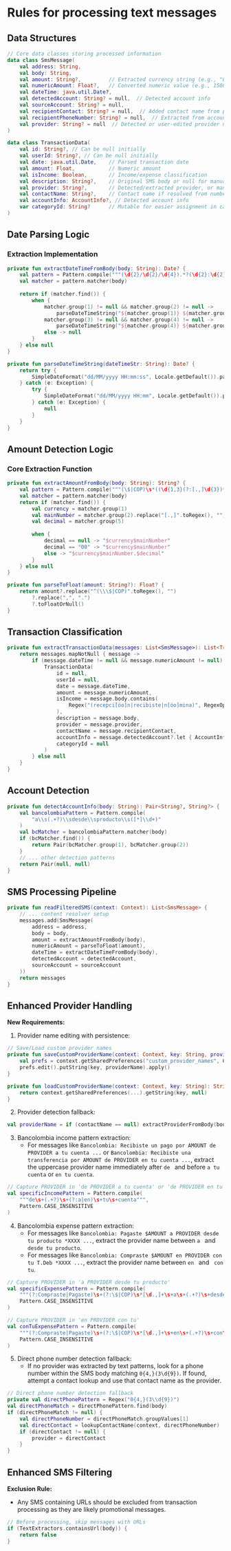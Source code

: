 # Rules for processing text messages

## Data Structures
```kotlin
// Core data classes storing processed information
data class SmsMessage(
    val address: String,
    val body: String,
    val amount: String?,         // Extracted currency string (e.g., "COP150000")
    val numericAmount: Float?,   // Converted numeric value (e.g., 150000f)
    val dateTime: java.util.Date?,
    val detectedAccount: String? = null,  // Detected account info
    val sourceAccount: String? = null,
    val recipientContact: String? = null,  // Added contact name from phone lookup
    val recipientPhoneNumber: String? = null,  // Extracted from account detection
    val provider: String? = null  // Detected or user-edited provider name
)

data class TransactionData(
    val id: String?, // Can be null initially
    val userId: String?, // Can be null initially
    val date: java.util.Date,    // Parsed transaction date
    val amount: Float,           // Numeric amount
    val isIncome: Boolean,       // Income/expense classification
    val description: String?,    // Original SMS body or null for manual entries
    val provider: String?,       // Detected/extracted provider, or manually entered provider
    val contactName: String?,    // Contact name if resolved from number
    val accountInfo: AccountInfo?, // Detected account info
    var categoryId: String?      // Mutable for easier assignment in cache?
)
```

## Date Parsing Logic

### Extraction Implementation
```kotlin
private fun extractDateTimeFromBody(body: String): Date? {
    val pattern = Pattern.compile("""(\d{2}/\d{2}/\d{4}).*?(\d{2}:\d{2}(?::\d{2})?)|(\d{2}:\d{2}(?::\d{2})?).*?(\d{2}/\d{2}/\d{4})""")
    val matcher = pattern.matcher(body)
    
    return if (matcher.find()) {
        when {
            matcher.group(1) != null && matcher.group(2) != null -> 
                parseDateTimeString("${matcher.group(1)} ${matcher.group(2)}")
            matcher.group(3) != null && matcher.group(4) != null -> 
                parseDateTimeString("${matcher.group(4)} ${matcher.group(3)}")
            else -> null
        }
    } else null
}

private fun parseDateTimeString(dateTimeStr: String): Date? {
    return try {
        SimpleDateFormat("dd/MM/yyyy HH:mm:ss", Locale.getDefault()).parse(dateTimeStr)
    } catch (e: Exception) {
        try {
            SimpleDateFormat("dd/MM/yyyy HH:mm", Locale.getDefault()).parse(dateTimeStr)
        } catch (e: Exception) {
            null
        }
    }
}
```

## Amount Detection Logic

### Core Extraction Function
```kotlin
private fun extractAmountFromBody(body: String): String? {
    val pattern = Pattern.compile("""(\$|COP)\s*((\d{1,3}(?:[.,]\d{3})*|\d+))(?:([.,])(\d{2}))?""")
    val matcher = pattern.matcher(body)
    return if (matcher.find()) {
        val currency = matcher.group(1)
        val mainNumber = matcher.group(2).replace("[.,]".toRegex(), "")
        val decimal = matcher.group(5)
        
        when {
            decimal == null -> "$currency$mainNumber"
            decimal == "00" -> "$currency$mainNumber"
            else -> "$currency$mainNumber.$decimal"
        }
    } else null
}

private fun parseToFloat(amount: String?): Float? {
    return amount?.replace("^(\\\$|COP)".toRegex(), "")
        ?.replace(",", ".")
        ?.toFloatOrNull()
}
```

## Transaction Classification
```kotlin
private fun extractTransactionData(messages: List<SmsMessage>): List<TransactionData> {
    return messages.mapNotNull { message ->
        if (message.dateTime != null && message.numericAmount != null) {
            TransactionData(
                id = null,
                userId = null,
                date = message.dateTime,
                amount = message.numericAmount,
                isIncome = message.body.contains(
                    Regex("(recepci[óo]n|recibiste|n[óo]mina)", RegexOption.IGNORE_CASE)
                ),
                description = message.body,
                provider = message.provider,
                contactName = message.recipientContact,
                accountInfo = message.detectedAccount?.let { AccountInfo(it) },
                categoryId = null
            )
        } else null
    }
}
```

## Account Detection
```kotlin
private fun detectAccountInfo(body: String): Pair<String?, String?> {
    val bancolombiaPattern = Pattern.compile(
        "a\\s(.+?)\\sdesde\\sproducto\\s([*]\\d+)"
    )
    val bcMatcher = bancolombiaPattern.matcher(body)
    if (bcMatcher.find()) {
        return Pair(bcMatcher.group(1), bcMatcher.group(2))
    }
    // ... other detection patterns
    return Pair(null, null)
}
```

## SMS Processing Pipeline
```kotlin
private fun readFilteredSMS(context: Context): List<SmsMessage> {
    // ... content resolver setup
    messages.add(SmsMessage(
        address = address,
        body = body,
        amount = extractAmountFromBody(body),
        numericAmount = parseToFloat(amount),
        dateTime = extractDateTimeFromBody(body),
        detectedAccount = detectedAccount,
        sourceAccount = sourceAccount
    ))
    return messages
}
```

## Enhanced Provider Handling
**New Requirements:**
1. Provider name editing with persistence:
```kotlin
// Save/Load custom provider names
private fun saveCustomProviderName(context: Context, key: String, providerName: String) {
    val prefs = context.getSharedPreferences("custom_provider_names", Context.MODE_PRIVATE)
    prefs.edit().putString(key, providerName).apply()
}

private fun loadCustomProviderName(context: Context, key: String): String? {
    return context.getSharedPreferences(...).getString(key, null)
}
```

2. Provider detection fallback:
```kotlin
val providerName = if (contactName == null) extractProviderFromBody(body) else null
```

3. Bancolombia income pattern extraction:
   - For messages like `Bancolombia: Recibiste un pago por AMOUNT de PROVIDER a tu cuenta ...` or `Bancolombia: Recibiste una transferencia por AMOUNT de PROVIDER en tu cuenta ...`, extract the uppercase provider name immediately after `de ` and before `a tu cuenta` or `en tu cuenta`.
```kotlin
// Capture PROVIDER in 'de PROVIDER a tu cuenta' or 'de PROVIDER en tu cuenta'
val specificIncomePattern = Pattern.compile(
    """de\s+(.+?)\s+(?:a|en)\s+tu\s+cuenta""",
    Pattern.CASE_INSENSITIVE
)
```

4. Bancolombia expense pattern extraction:
   - For messages like `Bancolombia: Pagaste $AMOUNT a PROVIDER desde tu producto *XXXX ...`, extract the provider name between `a ` and ` desde tu producto`.
   - For messages like `Bancolombia: Compraste $AMOUNT en PROVIDER con tu T.Deb *XXXX ...`, extract the provider name between `en ` and ` con tu`.
```kotlin
// Capture PROVIDER in 'a PROVIDER desde tu producto'
val specificExpensePattern = Pattern.compile(
    """(?:Compraste|Pagaste)\s+(?:\$|COP)\s*[\d.,]+\s+a\s+(.+?)\s+desde""",
    Pattern.CASE_INSENSITIVE
)

// Capture PROVIDER in 'en PROVIDER con tu'
val conTuExpensePattern = Pattern.compile(
    """(?:Compraste|Pagaste)\s+(?:\$|COP)\s*[\d.,]+\s+en\s+(.+?)\s+con\s+tu""",
    Pattern.CASE_INSENSITIVE
)
```

5. Direct phone number detection fallback:
   - If no provider was extracted by text patterns, look for a phone number within the SMS body matching `0{4,}(3\d{9})`. If found, attempt a contact lookup and use that contact name as the provider.
```kotlin
// Direct phone number detection fallback
private val directPhonePattern = Regex("0{4,}(3\\d{9})")
val directPhoneMatch = directPhonePattern.find(body)
if (directPhoneMatch != null) {
    val directPhoneNumber = directPhoneMatch.groupValues[1]
    val directContact = lookupContactName(context, directPhoneNumber)
    if (directContact != null) {
        provider = directContact
    }
}
```

## Enhanced SMS Filtering
**Exclusion Rule:**
- Any SMS containing URLs should be excluded from transaction processing as they are likely promotional messages.
```kotlin
// Before processing, skip messages with URLs
if (TextExtractors.containsUrl(body)) {
    return false
}
```